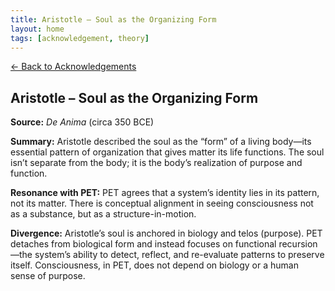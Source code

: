 ```yaml
---
title: Aristotle – Soul as the Organizing Form
layout: home
tags: [acknowledgement, theory]
---
```


[← Back to Acknowledgements](../../acknowledgements)

## Aristotle – Soul as the Organizing Form

**Source:** *De Anima* (circa 350 BCE)

**Summary:** Aristotle described the soul as the “form” of a living body—its essential pattern of organization that gives matter its life functions. The soul isn’t separate from the body; it is the body’s realization of purpose and function.

**Resonance with PET:** PET agrees that a system’s identity lies in its pattern, not its matter. There is conceptual alignment in seeing consciousness not as a substance, but as a structure-in-motion.

**Divergence:** Aristotle’s soul is anchored in biology and telos (purpose). PET detaches from biological form and instead focuses on functional recursion—the system’s ability to detect, reflect, and re-evaluate patterns to preserve itself. Consciousness, in PET, does not depend on biology or a human sense of purpose.
